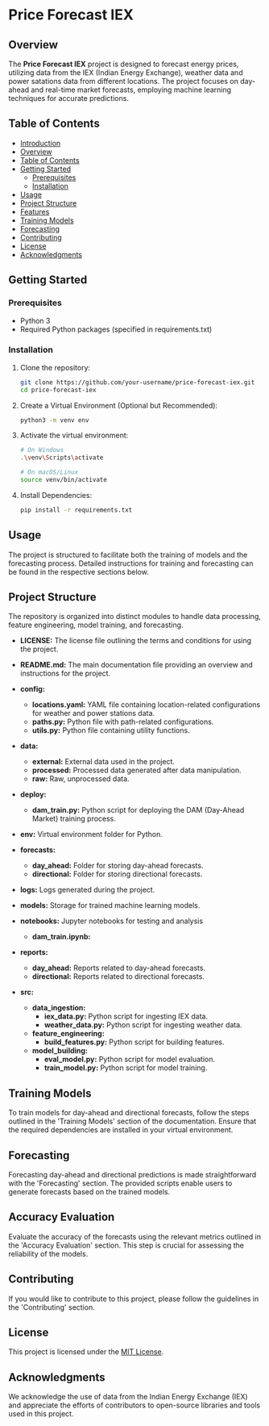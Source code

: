 # Price Forecast IEX

## Overview

The **Price Forecast IEX** project is designed to forecast energy prices, utilizing data from the IEX (Indian Energy Exchange), weather data and power satations data from different locations. The project focuses on day-ahead and real-time market forecasts, employing machine learning techniques for accurate predictions.

## Table of Contents

- [Introduction](#price-forecast-iex)
- [Overview](#overview)
- [Table of Contents](#table-of-contents)
- [Getting Started](#getting-started)
  - [Prerequisites](#prerequisites)
  - [Installation](#installation)
- [Usage](#usage)
- [Project Structure](#project-structure)
- [Features](#features)
- [Training Models](#training-models)
- [Forecasting](#forecasting)
- [Contributing](#contributing)
- [License](#license)
- [Acknowledgments](#acknowledgments)

## Getting Started

### Prerequisites

- Python 3
- Required Python packages (specified in requirements.txt)

### Installation

1. Clone the repository:

   ```bash
   git clone https://github.com/your-username/price-forecast-iex.git
   cd price-forecast-iex

2. Create a Virtual Environment (Optional but Recommended):

   ```bash
   python3 -m venv env

3. Activate the virtual environment:

   ```bash
   # On Windows
   .\venv\Scripts\activate

   # On macOS/Linux
   source venv/bin/activate  

4. Install Dependencies:

   ```bash
   pip install -r requirements.txt

## Usage

The project is structured to facilitate both the training of models and the forecasting process. Detailed instructions for training and forecasting can be found in the respective sections below.

## Project Structure

The repository is organized into distinct modules to handle data processing, feature engineering, model training, and forecasting. 

- **LICENSE:** The license file outlining the terms and conditions for using the project.

- **README.md:** The main documentation file providing an overview and instructions for the project.

- **config:**
  - **locations.yaml:** YAML file containing location-related configurations for weather and power stations data.
  - **paths.py:** Python file with path-related configurations.
  - **utils.py:** Python file containing utility functions.

- **data:**
  - **external:** External data used in the project.
  - **processed:** Processed data generated after data manipulation.
  - **raw:** Raw, unprocessed data.

- **deploy:**
  - **dam_train.py:** Python script for deploying the DAM (Day-Ahead Market) training process.

- **env:** Virtual environment folder for Python.

- **forecasts:**
  - **day_ahead:** Folder for storing day-ahead forecasts.
  - **directional:** Folder for storing directional forecasts.

- **logs:** Logs generated during the project.

- **models:** Storage for trained machine learning models.

- **notebooks:**  Jupyter notebooks for testing and analysis
  - **dam_train.ipynb:** 

- **reports:**
  - **day_ahead:** Reports related to day-ahead forecasts.
  - **directional:** Reports related to directional forecasts.

- **src:**
  - **data_ingestion:**
    - **iex_data.py:** Python script for ingesting IEX data.
    - **weather_data.py:** Python script for ingesting weather data.
  - **feature_engineering:**
    - **build_features.py:** Python script for building features.
  - **model_building:**
    - **eval_model.py:** Python script for model evaluation.
    - **train_model.py:** Python script for model training.


## Training Models

To train models for day-ahead and directional forecasts, follow the steps outlined in the 'Training Models' section of the documentation. Ensure that the required dependencies are installed in your virtual environment.

## Forecasting

Forecasting day-ahead and directional predictions is made straightforward with the 'Forecasting' section. The provided scripts enable users to generate forecasts based on the trained models.

## Accuracy Evaluation

Evaluate the accuracy of the forecasts using the relevant metrics outlined in the 'Accuracy Evaluation' section. This step is crucial for assessing the reliability of the models.

## Contributing

If you would like to contribute to this project, please follow the guidelines in the 'Contributing' section.

## License

This project is licensed under the [MIT License](LICENSE).

## Acknowledgments

We acknowledge the use of data from the Indian Energy Exchange (IEX) and appreciate the efforts of contributors to open-source libraries and tools used in this project.
